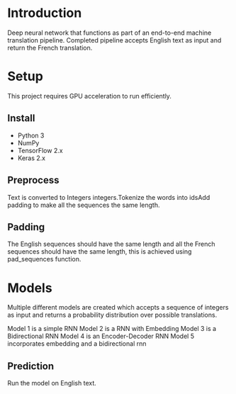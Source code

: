 # Introduction
Deep neural network that functions as part of an end-to-end machine translation pipeline. Completed pipeline accepts English text as input and return the French translation.

# Setup

This project requires GPU acceleration to run efficiently. 

## Install
- Python 3
- NumPy
- TensorFlow 2.x
- Keras 2.x

## Preprocess
Text is converted to Integers integers.Tokenize the words into idsAdd padding to make all the sequences the same length.

## Padding
The English sequences should have the same length and all the French sequences should have the same length, this is achieved using pad_sequences function.

# Models 
Multiple different models are created which accepts a sequence of integers as input and returns a probability distribution over possible translations.

Model 1 is a simple RNN
Model 2 is a RNN with Embedding
Model 3 is a Bidirectional RNN
Model 4 is an Encoder-Decoder RNN
Model 5 incorporates embedding and a bidirectional rnn

## Prediction 
Run the model on English text.
